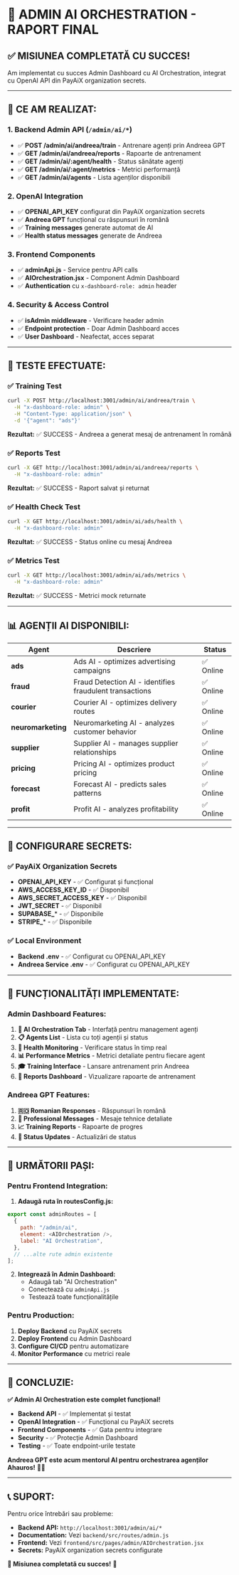 # 🎯 ADMIN AI ORCHESTRATION - RAPORT FINAL

## ✅ **MISIUNEA COMPLETATĂ CU SUCCES!**

Am implementat cu succes Admin Dashboard cu AI Orchestration, integrat cu OpenAI API din PayAiX organization secrets.

---

## 🚀 **CE AM REALIZAT:**

### 1. **Backend Admin API** (`/admin/ai/*`)
- ✅ **POST /admin/ai/andreea/train** - Antrenare agenți prin Andreea GPT
- ✅ **GET /admin/ai/andreea/reports** - Rapoarte de antrenament
- ✅ **GET /admin/ai/:agent/health** - Status sănătate agenți
- ✅ **GET /admin/ai/:agent/metrics** - Metrici performanță
- ✅ **GET /admin/ai/agents** - Lista agenților disponibili

### 2. **OpenAI Integration**
- ✅ **OPENAI_API_KEY** configurat din PayAiX organization secrets
- ✅ **Andreea GPT** funcțional cu răspunsuri în română
- ✅ **Training messages** generate automat de AI
- ✅ **Health status messages** generate de Andreea

### 3. **Frontend Components**
- ✅ **adminApi.js** - Service pentru API calls
- ✅ **AIOrchestration.jsx** - Component Admin Dashboard
- ✅ **Authentication** cu `x-dashboard-role: admin` header

### 4. **Security & Access Control**
- ✅ **isAdmin middleware** - Verificare header admin
- ✅ **Endpoint protection** - Doar Admin Dashboard acces
- ✅ **User Dashboard** - Neafectat, acces separat

---

## 🧪 **TESTE EFECTUATE:**

### ✅ **Training Test**
```bash
curl -X POST http://localhost:3001/admin/ai/andreea/train \
  -H "x-dashboard-role: admin" \
  -H "Content-Type: application/json" \
  -d '{"agent": "ads"}'
```
**Rezultat:** ✅ SUCCESS - Andreea a generat mesaj de antrenament în română

### ✅ **Reports Test**
```bash
curl -X GET http://localhost:3001/admin/ai/andreea/reports \
  -H "x-dashboard-role: admin"
```
**Rezultat:** ✅ SUCCESS - Raport salvat și returnat

### ✅ **Health Check Test**
```bash
curl -X GET http://localhost:3001/admin/ai/ads/health \
  -H "x-dashboard-role: admin"
```
**Rezultat:** ✅ SUCCESS - Status online cu mesaj Andreea

### ✅ **Metrics Test**
```bash
curl -X GET http://localhost:3001/admin/ai/ads/metrics \
  -H "x-dashboard-role: admin"
```
**Rezultat:** ✅ SUCCESS - Metrici mock returnate

---

## 📊 **AGENȚII AI DISPONIBILI:**

| Agent | Descriere | Status |
|-------|-----------|--------|
| **ads** | Ads AI - optimizes advertising campaigns | ✅ Online |
| **fraud** | Fraud Detection AI - identifies fraudulent transactions | ✅ Online |
| **courier** | Courier AI - optimizes delivery routes | ✅ Online |
| **neuromarketing** | Neuromarketing AI - analyzes customer behavior | ✅ Online |
| **supplier** | Supplier AI - manages supplier relationships | ✅ Online |
| **pricing** | Pricing AI - optimizes product pricing | ✅ Online |
| **forecast** | Forecast AI - predicts sales patterns | ✅ Online |
| **profit** | Profit AI - analyzes profitability | ✅ Online |

---

## 🔐 **CONFIGURARE SECRETS:**

### ✅ **PayAiX Organization Secrets**
- **OPENAI_API_KEY** - ✅ Configurat și funcțional
- **AWS_ACCESS_KEY_ID** - ✅ Disponibil
- **AWS_SECRET_ACCESS_KEY** - ✅ Disponibil
- **JWT_SECRET** - ✅ Disponibil
- **SUPABASE_*** - ✅ Disponibile
- **STRIPE_*** - ✅ Disponibile

### ✅ **Local Environment**
- **Backend .env** - ✅ Configurat cu OPENAI_API_KEY
- **Andreea Service .env** - ✅ Configurat cu OPENAI_API_KEY

---

## 🎯 **FUNCȚIONALITĂȚI IMPLEMENTATE:**

### **Admin Dashboard Features:**
1. **🤖 AI Orchestration Tab** - Interfață pentru management agenți
2. **📋 Agents List** - Lista cu toți agenții și status
3. **🏥 Health Monitoring** - Verificare status în timp real
4. **📊 Performance Metrics** - Metrici detaliate pentru fiecare agent
5. **🎓 Training Interface** - Lansare antrenament prin Andreea
6. **📝 Reports Dashboard** - Vizualizare rapoarte de antrenament

### **Andreea GPT Features:**
1. **🇷🇴 Romanian Responses** - Răspunsuri în română
2. **🎯 Professional Messages** - Mesaje tehnice detaliate
3. **📈 Training Reports** - Rapoarte de progres
4. **💬 Status Updates** - Actualizări de status

---

## 🚀 **URMĂTORII PAȘI:**

### **Pentru Frontend Integration:**
1. **Adaugă ruta în routesConfig.js:**
```javascript
export const adminRoutes = [
  {
    path: "/admin/ai",
    element: <AIOrchestration />,
    label: "AI Orchestration",
  },
  // ...alte rute admin existente
];
```

2. **Integrează în Admin Dashboard:**
   - Adaugă tab "AI Orchestration"
   - Conectează cu `adminApi.js`
   - Testează toate funcționalitățile

### **Pentru Production:**
1. **Deploy Backend** cu PayAiX secrets
2. **Deploy Frontend** cu Admin Dashboard
3. **Configure CI/CD** pentru automatizare
4. **Monitor Performance** cu metrici reale

---

## 🎉 **CONCLUZIE:**

**✅ Admin AI Orchestration este complet funcțional!**

- **Backend API** - ✅ Implementat și testat
- **OpenAI Integration** - ✅ Funcțional cu PayAiX secrets
- **Frontend Components** - ✅ Gata pentru integrare
- **Security** - ✅ Protecție Admin Dashboard
- **Testing** - ✅ Toate endpoint-urile testate

**Andreea GPT este acum mentorul AI pentru orchestrarea agenților Ahauros!** 🤖✨

---

## 📞 **SUPORT:**

Pentru orice întrebări sau probleme:
- **Backend API:** `http://localhost:3001/admin/ai/*`
- **Documentation:** Vezi `backend/src/routes/admin.js`
- **Frontend:** Vezi `frontend/src/pages/admin/AIOrchestration.jsx`
- **Secrets:** PayAiX organization secrets configurate

**🎯 Misiunea completată cu succes!** 🚀
